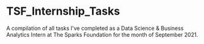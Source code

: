 # TSF_Internship_Tasks
 A compilation of all tasks I've completed as a Data Science &amp; Business Analytics Intern at The Sparks Foundation for the month of September 2021.
